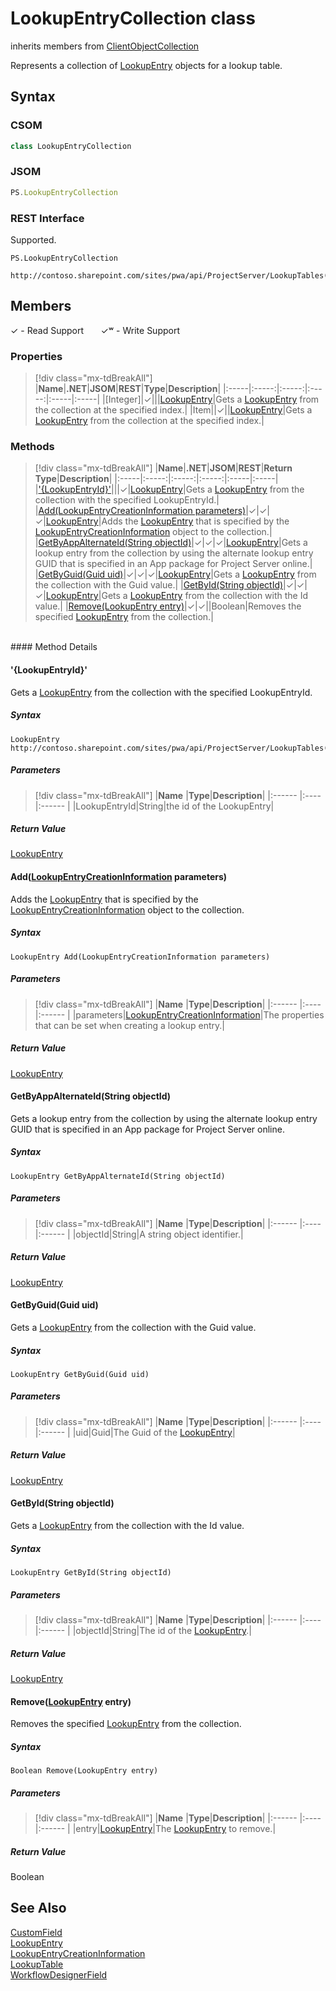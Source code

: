 [comment]: # (Name:LookupEntryCollection)
[comment]: # (Name:Microsoft.ProjectServer.LookupEntryCollection)
[comment]: # (Type:class)
[comment]: # (Status:Verified)

# <a name="name"></a>LookupEntryCollection class

inherits members from [ClientObjectCollection<LookupEntry>](https://msdn.microsoft.com/EN-US/library/ee539303)<br/>

<a name="description"></a>Represents a collection of [LookupEntry](LookupEntry.md) objects for a lookup table.

## <a name="syntax"></a>Syntax

### CSOM

```cs
class LookupEntryCollection 
```
### JSOM

```javascript
PS.LookupEntryCollection
```
### REST Interface

Supported.

```
PS.LookupEntryCollection

http://contoso.sharepoint.com/sites/pwa/api/ProjectServer/LookupTables('{tableid}')/Entries
```

## <a name="members"></a>Members


&#x2713; - Read Support &nbsp;&nbsp;&nbsp;&nbsp;&nbsp;&nbsp;&#x2713;&#x02B7; - Write Support

### <a name="properties"></a>Properties
> [!div class="mx-tdBreakAll"]
|**Name**|**.NET**|**JSOM**|**REST**|**Type**|**Description**|
|:-----|:-----:|:-----:|:-----:|:-----|:-----|
|<a name="[Integer]"></a>[Integer]|&#x2713;|||[LookupEntry](LookupEntry.md)|Gets a [LookupEntry](LookupEntry.md) from the collection at the specified index.|
|<a name="Item"></a>Item||&#x2713;||[LookupEntry](LookupEntry.md)|Gets a [LookupEntry](LookupEntry.md) from the collection at the specified index.|

### <a name="methods"></a>Methods
> [!div class="mx-tdBreakAll"]
|**Name**|**.NET**|**JSOM**|**REST**|**Return Type**|**Description**|
|:-----|:-----:|:-----:|:-----:|:-----|:-----|
|[&#39;{LookupEntryId}&#39;](#&#39;{LookupEntryId}&#39;)|||&#x2713;|[LookupEntry](LookupEntry.md)|Gets a [LookupEntry](LookupEntry.md) from the collection with the specified LookupEntryId.|
|[Add(LookupEntryCreationInformation parameters)](#Add_[LookupEntryCreationInformation]_LookupEntryCreationInformation.md__parameters_)|&#x2713;|&#x2713;|&#x2713;|[LookupEntry](LookupEntry.md)|Adds the [LookupEntry](LookupEntry.md) that is specified by the [LookupEntryCreationInformation](LookupEntryCreationInformation.md) object to the collection.|
|[GetByAppAlternateId(String objectId)](#GetByAppAlternateId_String_objectId_)|&#x2713;|&#x2713;|&#x2713;|[LookupEntry](LookupEntry.md)|Gets a lookup entry from the collection by using the alternate lookup entry GUID that is specified in an App package for Project Server online.|
|[GetByGuid(Guid uid)](#GetByGuid_Guid_uid_)|&#x2713;|&#x2713;|&#x2713;|[LookupEntry](LookupEntry.md)|Gets a [LookupEntry](LookupEntry.md) from the collection with the Guid value.|
|[GetById(String objectId)](#GetById_String_objectId_)|&#x2713;|&#x2713;|&#x2713;|[LookupEntry](LookupEntry.md)|Gets a [LookupEntry](LookupEntry.md) from the collection with the Id value.|
|[Remove(LookupEntry entry)](#Remove_[LookupEntry]_LookupEntry.md__entry_)|&#x2713;|&#x2713;||Boolean|Removes the specified [LookupEntry](LookupEntry.md) from the collection.|

<br/>
#### Method Details

#### <a name="&#39;{LookupEntryId}&#39;"></a>&#39;{LookupEntryId}&#39;
 
Gets a [LookupEntry](LookupEntry.md) from the collection with the specified LookupEntryId.

##### Syntax

```
LookupEntry http://contoso.sharepoint.com/sites/pwa/api/ProjectServer/LookupTables('{tableid}')/Entries('{LookupEntryId}')
```

##### Parameters
> [!div class="mx-tdBreakAll"]
|**Name** |**Type**|**Description**|
|:------ |:----|:------ |
|LookupEntryId|String|the id of the LookupEntry|

##### Return Value

[LookupEntry](LookupEntry.md)

#### <a name="Add_[LookupEntryCreationInformation]_LookupEntryCreationInformation.md__parameters_"></a>Add([LookupEntryCreationInformation](LookupEntryCreationInformation.md) parameters)
 
Adds the [LookupEntry](LookupEntry.md) that is specified by the [LookupEntryCreationInformation](LookupEntryCreationInformation.md) object to the collection.

##### Syntax

```
LookupEntry Add(LookupEntryCreationInformation parameters)
```

##### Parameters
> [!div class="mx-tdBreakAll"]
|**Name** |**Type**|**Description**|
|:------ |:----|:------ |
|parameters|[LookupEntryCreationInformation](LookupEntryCreationInformation.md)|The properties that can be set when creating a lookup entry.|

##### Return Value

[LookupEntry](LookupEntry.md)

#### <a name="GetByAppAlternateId_String_objectId_"></a>GetByAppAlternateId(String objectId)
 
Gets a lookup entry from the collection by using the alternate lookup entry GUID that is specified in an App package for Project Server online.

##### Syntax

```
LookupEntry GetByAppAlternateId(String objectId)
```

##### Parameters
> [!div class="mx-tdBreakAll"]
|**Name** |**Type**|**Description**|
|:------ |:----|:------ |
|objectId|String|A string object identifier.|

##### Return Value

[LookupEntry](LookupEntry.md)

#### <a name="GetByGuid_Guid_uid_"></a>GetByGuid(Guid uid)
 
Gets a [LookupEntry](LookupEntry.md) from the collection with the Guid value.

##### Syntax

```
LookupEntry GetByGuid(Guid uid)
```

##### Parameters
> [!div class="mx-tdBreakAll"]
|**Name** |**Type**|**Description**|
|:------ |:----|:------ |
|uid|Guid|The Guid of the [LookupEntry](LookupEntry.md)|

##### Return Value

[LookupEntry](LookupEntry.md)

#### <a name="GetById_String_objectId_"></a>GetById(String objectId)
 
Gets a [LookupEntry](LookupEntry.md) from the collection with the Id value.

##### Syntax

```
LookupEntry GetById(String objectId)
```

##### Parameters
> [!div class="mx-tdBreakAll"]
|**Name** |**Type**|**Description**|
|:------ |:----|:------ |
|objectId|String|The id of the [LookupEntry](LookupEntry.md).|

##### Return Value

[LookupEntry](LookupEntry.md)

#### <a name="Remove_[LookupEntry]_LookupEntry.md__entry_"></a>Remove([LookupEntry](LookupEntry.md) entry)
 
Removes the specified [LookupEntry](LookupEntry.md) from the collection.

##### Syntax

```
Boolean Remove(LookupEntry entry)
```

##### Parameters
> [!div class="mx-tdBreakAll"]
|**Name** |**Type**|**Description**|
|:------ |:----|:------ |
|entry|[LookupEntry](LookupEntry.md)|The [LookupEntry](LookupEntry.md) to remove.|

##### Return Value

Boolean

## <a name="seeAlso"></a>See Also

[CustomField](CustomField.md)<br/>
[LookupEntry](LookupEntry.md)<br/>
[LookupEntryCreationInformation](LookupEntryCreationInformation.md)<br/>
[LookupTable](LookupTable.md)<br/>
[WorkflowDesignerField](WorkflowDesignerField.md)<br/>
